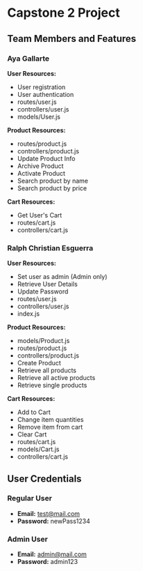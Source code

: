 # Capstone 2 Project

## Team Members and Features

### Aya Gallarte

**User Resources:**
- User registration
- User authentication
- routes/user.js
- controllers/user.js
- models/User.js

**Product Resources:**
- routes/product.js
- controllers/product.js
- Update Product Info
- Archive Product
- Activate Product
- Search product by name
- Search product by price

**Cart Resources:**
- Get User's Cart
- routes/cart.js
- controllers/cart.js

### Ralph Christian Esguerra

**User Resources:**
- Set user as admin (Admin only)
- Retrieve User Details
- Update Password
- routes/user.js
- controllers/user.js
- index.js

**Product Resources:**
- models/Product.js
- routes/product.js
- controllers/product.js
- Create Product
- Retrieve all products
- Retrieve all active products
- Retrieve single products

**Cart Resources:**
- Add to Cart
- Change item quantities
- Remove item from cart
- Clear Cart
- routes/cart.js
- models/Cart.js
- controllers/cart.js

## User Credentials

### Regular User
- **Email:** test@mail.com
- **Password:** newPass1234

### Admin User
- **Email:** admin@mail.com
- **Password:** admin123
